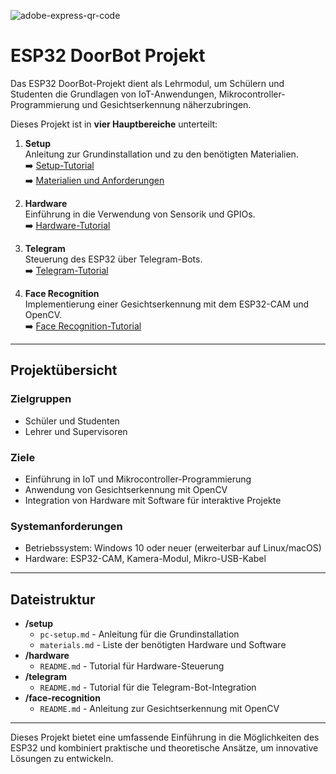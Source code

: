 ![adobe-express-qr-code](https://github.com/user-attachments/assets/6c8945ce-e6b2-409e-a2fb-beabf55d785e)


# ESP32 DoorBot Projekt

Das ESP32 DoorBot-Projekt dient als Lehrmodul, um Schülern und Studenten die Grundlagen von IoT-Anwendungen, Mikrocontroller-Programmierung und Gesichtserkennung näherzubringen. 

Dieses Projekt ist in **vier Hauptbereiche** unterteilt:

1. **Setup**  
   Anleitung zur Grundinstallation und zu den benötigten Materialien.  
   ➡️ [Setup-Tutorial](./setup/pc-setup.md)  
   ➡️ [Materialien und Anforderungen](./setup/materials.md)

2. **Hardware**  
   Einführung in die Verwendung von Sensorik und GPIOs.  
   ➡️ [Hardware-Tutorial](./hardware/README.md)

3. **Telegram**  
   Steuerung des ESP32 über Telegram-Bots.  
   ➡️ [Telegram-Tutorial](./telegram/README.md)

4. **Face Recognition**  
   Implementierung einer Gesichtserkennung mit dem ESP32-CAM und OpenCV.  
   ➡️ [Face Recognition-Tutorial](./face-recognition/README.md)

---

## **Projektübersicht**

### Zielgruppen
- Schüler und Studenten
- Lehrer und Supervisoren

### Ziele
- Einführung in IoT und Mikrocontroller-Programmierung
- Anwendung von Gesichtserkennung mit OpenCV
- Integration von Hardware mit Software für interaktive Projekte

### Systemanforderungen
- Betriebssystem: Windows 10 oder neuer (erweiterbar auf Linux/macOS)
- Hardware: ESP32-CAM, Kamera-Modul, Mikro-USB-Kabel

---

## **Dateistruktur**

- **/setup**
  - `pc-setup.md` - Anleitung für die Grundinstallation
  - `materials.md` - Liste der benötigten Hardware und Software
- **/hardware**
  - `README.md` - Tutorial für Hardware-Steuerung
- **/telegram**
  - `README.md` - Tutorial für die Telegram-Bot-Integration
- **/face-recognition**
  - `README.md` - Anleitung zur Gesichtserkennung mit OpenCV

---

Dieses Projekt bietet eine umfassende Einführung in die Möglichkeiten des ESP32 und kombiniert praktische und theoretische Ansätze, um innovative Lösungen zu entwickeln.
